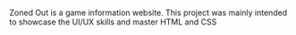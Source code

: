 Zoned Out is a game information website. This project was mainly intended to showcase the UI/UX skills and master HTML and CSS
